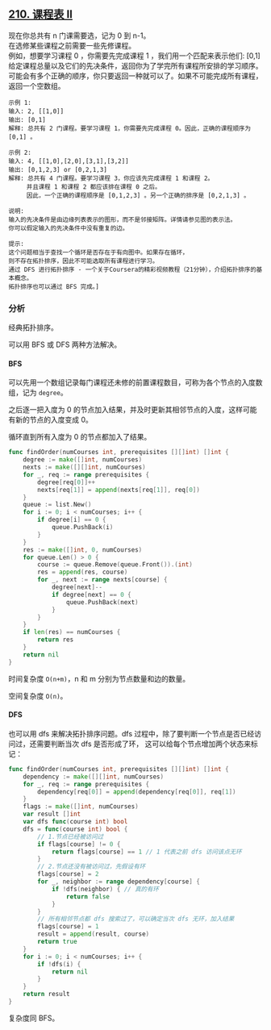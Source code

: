 ## [210. 课程表 II](https://leetcode-cn.com/problems/course-schedule-ii)
现在你总共有 n 门课需要选，记为 0 到 n-1。  
在选修某些课程之前需要一些先修课程。  
例如，想要学习课程 0 ，你需要先完成课程 1 ，我们用一个匹配来表示他们: [0,1]  
给定课程总量以及它们的先决条件，返回你为了学完所有课程所安排的学习顺序。  
可能会有多个正确的顺序，你只要返回一种就可以了。如果不可能完成所有课程，返回一个空数组。
```
示例 1:
输入: 2, [[1,0]]
输出: [0,1]
解释: 总共有 2 门课程。要学习课程 1，你需要先完成课程 0。因此，正确的课程顺序为 [0,1] 。

示例 2:
输入: 4, [[1,0],[2,0],[3,1],[3,2]]
输出: [0,1,2,3] or [0,2,1,3]
解释: 总共有 4 门课程。要学习课程 3，你应该先完成课程 1 和课程 2。
     并且课程 1 和课程 2 都应该排在课程 0 之后。
     因此，一个正确的课程顺序是 [0,1,2,3] 。另一个正确的排序是 [0,2,1,3] 。

说明:
输入的先决条件是由边缘列表表示的图形，而不是邻接矩阵。详情请参见图的表示法。
你可以假定输入的先决条件中没有重复的边。

提示:
这个问题相当于查找一个循环是否存在于有向图中。如果存在循环，
则不存在拓扑排序，因此不可能选取所有课程进行学习。
通过 DFS 进行拓扑排序 - 一个关于Coursera的精彩视频教程（21分钟），介绍拓扑排序的基本概念。
拓扑排序也可以通过 BFS 完成。]	
```

### 分析
经典拓扑排序。

可以用 BFS 或 DFS 两种方法解决。

#### BFS
可以先用一个数组记录每门课程还未修的前置课程数目，可称为各个节点的入度数组，记为 `degree`。

之后逐一把入度为 0 的节点加入结果，并及时更新其相邻节点的入度，这样可能有新的节点的入度变成 0。

循环直到所有入度为 0 的节点都加入了结果。

```go
func findOrder(numCourses int, prerequisites [][]int) []int {
	degree := make([]int, numCourses)
	nexts := make([][]int, numCourses)
	for _, req := range prerequisites {
		degree[req[0]]++
		nexts[req[1]] = append(nexts[req[1]], req[0])
	}
	queue := list.New()
	for i := 0; i < numCourses; i++ {
		if degree[i] == 0 {
			queue.PushBack(i)
		}
	}
	res := make([]int, 0, numCourses)
	for queue.Len() > 0 {
		course := queue.Remove(queue.Front()).(int)
		res = append(res, course)
		for _, next := range nexts[course] {
			degree[next]--
			if degree[next] == 0 {
				queue.PushBack(next)
			}
		}
	}
	if len(res) == numCourses {
		return res
	}
	return nil
}
```

时间复杂度 `O(n+m)`，n 和 m 分别为节点数量和边的数量。

空间复杂度 `O(n)`。

#### DFS

也可以用 dfs 来解决拓扑排序问题。dfs 过程中，除了要判断一个节点是否已经访问过，还需要判断当次 dfs 是否形成了环，
这可以给每个节点增加两个状态来标记：

```go
func findOrder(numCourses int, prerequisites [][]int) []int {
	dependency := make([][]int, numCourses)
	for _, req := range prerequisites {
		dependency[req[0]] = append(dependency[req[0]], req[1])
	}
	flags := make([]int, numCourses)
	var result []int
	var dfs func(course int) bool
	dfs = func(course int) bool {
		// 1.节点已经被访问过
		if flags[course] != 0 { 
			return flags[course] == 1 // 1 代表之前 dfs 访问该点无环
		}
		// 2.节点还没有被访问过，先假设有环
		flags[course] = 2
		for _, neighbor := range dependency[course] {
			if !dfs(neighbor) { // 真的有环
				return false
			}
		}
		// 所有相邻节点都 dfs 搜索过了，可以确定当次 dfs 无环，加入结果
		flags[course] = 1
		result = append(result, course)
		return true
	}
	for i := 0; i < numCourses; i++ {
		if !dfs(i) {
			return nil
		}
	}
	return result
}
```

复杂度同 BFS。